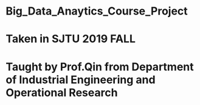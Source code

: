# Big_Data_Anaytics_Course_Project
# Taken in SJTU 2019 FALL 
# Taught by Prof.Qin from Department of Industrial Engineering and Operational Research
